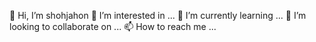 👋 Hi, I’m shohjahon
👀 I’m interested in ...
🌱 I’m currently learning ...
💞️ I’m looking to collaborate on ...
📫 How to reach me ...

<!---
shohjahon-11/shohjahon-11 is a ✨ special ✨ repository because its `README.md` (this file) appears on your GitHub profile.
You can click the Preview link to take a look at your changes.
--->

